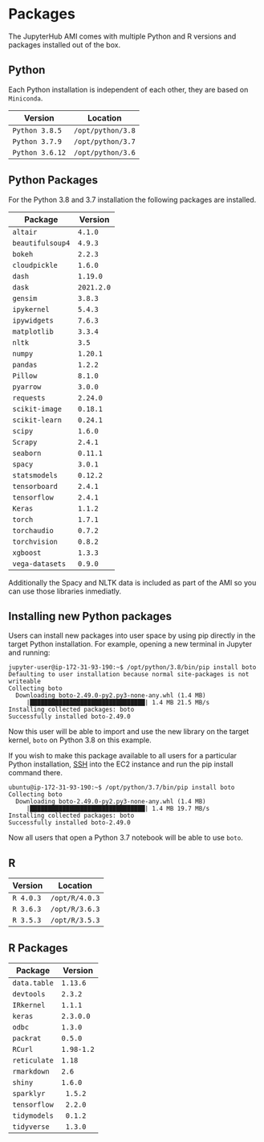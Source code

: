# Packages

The JupyterHub AMI comes with multiple Python and R versions and packages installed
out of the box.

## Python

Each Python installation is independent of each other, they are based on `Miniconda`.

| Version | Location |
|---|---|
| `Python 3.8.5` | `/opt/python/3.8` |
| `Python 3.7.9` | `/opt/python/3.7` |
| `Python 3.6.12` | `/opt/python/3.6` |

## Python Packages

For the Python 3.8 and 3.7 installation the following packages are installed.

| Package | Version |
| --- | --- |
| `altair` | `4.1.0` |
| `beautifulsoup4` | `4.9.3` |
| `bokeh` | `2.2.3` |
| `cloudpickle` | `1.6.0` |
| `dash` | `1.19.0` |
| `dask` | `2021.2.0` |
| `gensim` | `3.8.3` |
| `ipykernel` | `5.4.3` |
| `ipywidgets` | `7.6.3` |
| `matplotlib` | `3.3.4` |
| `nltk` | `3.5` |
| `numpy` | `1.20.1` |
| `pandas` | `1.2.2` |
| `Pillow` | `8.1.0` |
| `pyarrow` | `3.0.0` |
| `requests` | `2.24.0` |
| `scikit-image` | `0.18.1` |
| `scikit-learn` | `0.24.1` |
| `scipy` | `1.6.0` |
| `Scrapy` | `2.4.1` |
| `seaborn` | `0.11.1` |
| `spacy` | `3.0.1` |
| `statsmodels` | `0.12.2` |
| `tensorboard` | `2.4.1` |
| `tensorflow` | `2.4.1` |
| `Keras` | `1.1.2` |
| `torch` | `1.7.1` |
| `torchaudio` | `0.7.2` |
| `torchvision` | `0.8.2`  |
| `xgboost` | `1.3.3` |
| `vega-datasets` | `0.9.0` |

Additionally the Spacy and NLTK data is included as part of the AMI so you can use
those libraries inmediatly.

## Installing new Python packages

Users can install new packages into user space by using pip directly in the
target Python installation. For example, opening a new terminal in Jupyter and running:

```
jupyter-user@ip-172-31-93-190:~$ /opt/python/3.8/bin/pip install boto
Defaulting to user installation because normal site-packages is not writeable
Collecting boto
  Downloading boto-2.49.0-py2.py3-none-any.whl (1.4 MB)
     |████████████████████████████████| 1.4 MB 21.5 MB/s
Installing collected packages: boto
Successfully installed boto-2.49.0
```

Now this user will be able to import and use the new library on the target kernel,
`boto` on Python 3.8 on this example.

If you wish to make this package available to all users for a particular Python installation,
[SSH](/jupyterhub-ami/management/#ssh) into the EC2 instance and run the pip install command there.

```
ubuntu@ip-172-31-93-190:~$ /opt/python/3.7/bin/pip install boto
Collecting boto
  Downloading boto-2.49.0-py2.py3-none-any.whl (1.4 MB)
     |████████████████████████████████| 1.4 MB 19.7 MB/s
Installing collected packages: boto
Successfully installed boto-2.49.0
```

Now all users that open a Python 3.7 notebook will be able to use `boto`.

## R

| Version | Location |
|---|---|
| `R 4.0.3` | `/opt/R/4.0.3` |
| `R 3.6.3` | `/opt/R/3.6.3` |
| `R 3.5.3` | `/opt/R/3.5.3` |

## R Packages

| Package | Version |
| --- | --- |
| `data.table` | `1.13.6` |
| `devtools` | `2.3.2` |
| `IRkernel` | `1.1.1` |
| `keras` | `2.3.0.0` |
| `odbc` | `1.3.0` |
| `packrat` | `0.5.0` |
| `RCurl` | `1.98-1.2` |
| `reticulate` | `1.18` |
| `rmarkdown` | `2.6` |
| `shiny` | `1.6.0` |
| `sparklyr` | ` 1.5.2` |
| `tensorflow` | ` 2.2.0` |
| `tidymodels` | ` 0.1.2` |
| `tidyverse` | ` 1.3.0` |
